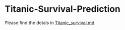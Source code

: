 # Titanic-Survival-Prediction

Please find the detals in [Titanic_survival.md](doc/Titanic_survival.md)
